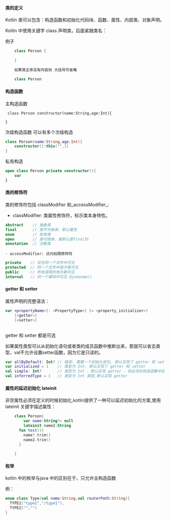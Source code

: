 #### 类的定义
Kotlin 类可以包含：构造函数和初始化代码块、函数、属性、内部类、对象声明。

Kotlin 中使用关键字 class 声明类，后面紧跟类名：

例子
```kotlin
    class Person {
        
    }
    
    如果类主体没有内容则 大括号可省略
    
    class Person
```

#### 构造函数

主构造函数

```kotin
 class Person constructor(name:String,age:Int){

}
```
次级构造函数 可以有多个次级构造
```kotlin
class Person(name:String,age:Int){
    constructor():this("",1)
}
```
私有构造
```kotlin
open class Person private constructor(){
    var 
}
```
#### 类的修饰符
类的修饰符包括 classModifier 和_accessModifier_:

- classModifier: 类属性修饰符，标示类本身特性。
```kotlin
abstract    // 抽象类  
final       // 类不可继承，默认属性
enum        // 枚举类
open        // 类可继承，类默认是final的
annotation  // 注解类
```
    - accessModifier: 访问权限修饰符
```kotlin
private    // 仅在同一个文件中可见
protected  // 同一个文件中或子类可见
public     // 所有调用的地方都可见
internal   // 同一个模块中可见 @jvmanme()
```
#### getter 和 setter
属性声明的完整语法：
```kotlin
var <propertyName>[: <PropertyType>] [= <property_initializer>]
    [<getter>]
    [<setter>]
	
```
getter 和 setter 都是可选

如果属性类型可以从初始化语句或者类的成员函数中推断出来，那就可以省去类型，val不允许设置setter函数，因为它是只读的。
```kotlin
var allByDefault: Int? // 错误: 需要一个初始化语句, 默认实现了 getter 和 setter 方法
var initialized = 1    // 类型为 Int, 默认实现了 getter 和 setter
val simple: Int?       // 类型为 Int ，默认实现 getter ，但必须在构造函数中初始化
val inferredType = 1   // 类型为 Int 类型,默认实现 getter
```

#### 属性的延迟初始化 lateinit

非空属性必须在定义的时候初始化,kotlin提供了一种可以延迟初始化的方案,使用 lateinit 关键字描述属性：
```kotlin
    class Person{
        var name:String?= null
      	lateinit name2:String
      fun test(){
        name?.trim()
        name2.trim()
      }
     		
    }
```

#### 枚举

kotlin 中的枚举与java 中的区别在于，只允许主构造函数

例：

```kotlin
enum class Type(val name:String,val routerPath:String){
  TYPE1("type1","/type1"),
  TYPE2("","")
}
```

